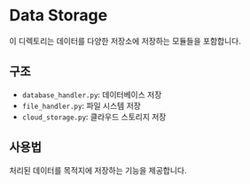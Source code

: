 # Data Storage

이 디렉토리는 데이터를 다양한 저장소에 저장하는 모듈들을 포함합니다.

## 구조
- `database_handler.py`: 데이터베이스 저장
- `file_handler.py`: 파일 시스템 저장
- `cloud_storage.py`: 클라우드 스토리지 저장

## 사용법
처리된 데이터를 목적지에 저장하는 기능을 제공합니다. 
